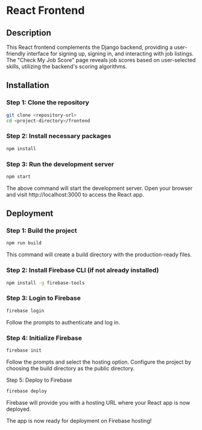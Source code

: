 # React Frontend

## Description

This React frontend complements the Django backend, providing a user-friendly interface for signing up, signing in, and interacting with job listings. The "Check My Job Score" page reveals job scores based on user-selected skills, utilizing the backend's scoring algorithms.

## Installation

### Step 1: Clone the repository

```bash
git clone <repository-url>
cd <project-directory>/frontend
```

### Step 2: Install necessary packages

```bash
npm install
```

### Step 3: Run the development server

```bash
npm start
```
The above command will start the development server. Open your browser and visit http://localhost:3000 to access the React app.

## Deployment

### Step 1: Build the project

```bash
npm run build
```
This command will create a build directory with the production-ready files.

### Step 2: Install Firebase CLI (if not already installed)

```bash
npm install -g firebase-tools
```

### Step 3: Login to Firebase

```bash
firebase login
```
Follow the prompts to authenticate and log in.

### Step 4: Initialize Firebase

```bash
firebase init
```
Follow the prompts and select the hosting option. Configure the project by choosing the build directory as the public directory.

Step 5: Deploy to Firebase

```bash
firebase deploy
```
Firebase will provide you with a hosting URL where your React app is now deployed.

The app is now ready for deployment on Firebase hosting!
